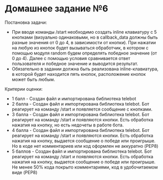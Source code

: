 # Домашнее задание №6
Постановка задачи:
- При вводе команды /start необходимо создать inline клавиатуру с 5 кнопками (визуально одинаковыми, но в callback_data должны быть разные значения от 0 до 4, в зависимости от кнопки). При нажатии на любую из кнопок будет вызываться обработчик, в котором с помощью модуля random будем определять победное значение (от 0 до 4). Далее с помощью условия сравнивается ответ пользователя и победное значение и выводится результат.
- Обязательно в задании должна быть реализована inline-клавиатура, в которой будет находится пять кнопок, расположение кнопок может быть любым.

Критерии оценки:

- 1 балл - Создан файл и импортирована библиотека telebot
- 2 балла -  Создан файл и импортирована библиотека telebot. Бот реагирует на команду /start и появляется сообщение с кнопками.
- 3 балла - Создан файл и импортирована библиотека telebot. Бот реагирует на команду /start и появляются кнопки. Есть обработка нажатия на кнопку, но есть недочеты в работе бота.
- 4 балла - Создан файл и импортирована библиотека telebot. Бот реагирует на команду /start и появляются кнопки. Есть обработка нажатия на кнопку, выдается сообщение о победе или проигрыше. Но в коде нет комментариев или код оформлен не аккуратно (PEP8)
- 5 баллов - Создан файл и импортирована библиотека telebot. Бот реагирует на команду /start и появляются кнопки. Есть обработка нажатия на кнопку, выдается сообщение о победе или проигрыше. Не менее 50% кода покрыто комментариями, код в удобочитаемом виде (PEP8)


